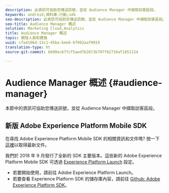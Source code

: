 ```yaml
---
description: 此資訊可協助您傳送訊號，並從 Audience Manager 中擷取訪客區段。
keywords: android;資料庫;行動;sdk
seo-description: 此資訊可協助您傳送訊號，並從 Audience Manager 中擷取訪客區段。
seo-title: Audience Manager 概述
solution: Marketing Cloud,Analytics
title: Audience Manager 概述
topic: 開發人員和實施
uuid: cfa4106d-13c1-45ba-bee6-6f992aaf9919
translation-type: ht
source-git-commit: b690ec677cf5aedfb2673b707f82716af1851124

---
```



# Audience Manager 概述 {#audience-manager}

本節中的資訊可協助您傳送訊號，並從 Audience Manager 中擷取訪客區段。

## 新版 Adobe Experience Platform Mobile SDK

在尋找 Adobe Experience Platform Mobile SDK 的相關資訊和文件嗎? 按一下[這裡](https://aep-sdks.gitbook.io/docs/)以取得最新文件。

我們於 2018 年 9 月發行了全新的 SDK 主要版本。這些新的 Adobe Experience Platform Mobile SDK 可透過 [Experience Platform Launch](https://www.adobe.com/tw/experience-platform/launch.html) 設定。

* 若要開始使用，請前往 Adobe Experience Platform Launch。
* 若要查看 Experience Platform SDK 的儲存庫內容，請前往 [Github: Adobe Experience Platform SDK](https://github.com/Adobe-Marketing-Cloud/acp-sdks)。
